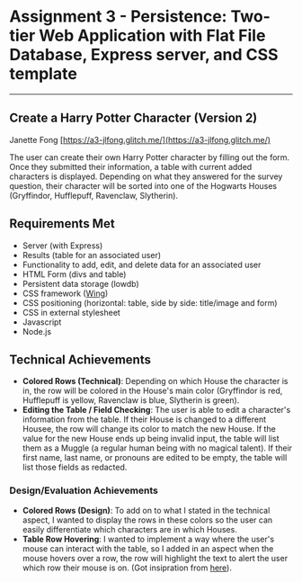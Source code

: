 Assignment 3 - Persistence: Two-tier Web Application with Flat File Database, Express server, and CSS template
===
---

## Create a Harry Potter Character (Version 2)
Janette Fong
[https://a3-jlfong.glitch.me/](https://a3-jlfong.glitch.me/)

The user can create their own Harry Potter character by filling out the form.  Once they submitted their information, a table with current added characters is displayed.
Depending on what they answered for the survey question, their character will be sorted into one of the Hogwarts Houses (Gryffindor, Hufflepuff, Ravenclaw, Slytherin).

## Requirements Met
- Server (with Express)
- Results (table for an associated user)
- Functionality to add, edit, and delete data for an associated user
- HTML Form (divs and table)
- Persistent data storage (lowdb)
- CSS framework ([Wing]())
- CSS positioning (horizontal: table, side by side: title/image and form)
- CSS in external stylesheet
- Javascript
- Node.js

## Technical Achievements
- **Colored Rows (Technical)**: Depending on which House the character is in, the row will be colored in the House's main color (Gryffindor is red, 
Hufflepuff is yellow, Ravenclaw is blue, Slytherin is green).
- **Editing the Table / Field Checking**: The user is able to edit a character's information from the table.  If their House is changed to a different Housee, the row will change its 
color to match the new House.  If the value for the new House ends up being invalid input, the table will list them as a Muggle (a regular human being with no magical talent).
If their first name, last name, or pronouns are edited to be empty, the table will list those fields as redacted.

### Design/Evaluation Achievements
- **Colored Rows (Design)**: To add on to what I stated in the technical aspect, I wanted to display the rows in these colors so the user can easily differentiate
which characters are in which Houses.
- **Table Row Hovering**: I wanted to implement a way where the user's mouse can interact with the table, so I added in an aspect when the mouse hovers over a row,
the row will highlight the text to alert the user which row their mouse is on.  (Got insipration from [here](https://codepen.io/jackrugile/pen/EyABe)).

